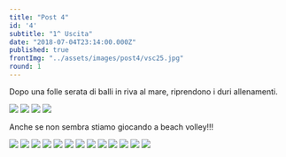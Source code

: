 ```yaml
---
title: "Post 4"
id: '4'
subtitle: "1^ Uscita"
date: "2018-07-04T23:14:00.000Z"
published: true
frontImg: "../assets/images/post4/vsc25.jpg"
round: 1
---
```


Dopo una folle serata di balli in riva al mare, riprendono i duri allenamenti.

![](../assets/images/post4/vsc22.jpg)
![](../assets/images/post4/vsc23.jpg)
![](../assets/images/post4/vsc24.jpg)
![](../assets/images/post4/vsc30.jpg)

Anche se non sembra stiamo giocando a beach volley!!!

![](../assets/images/post4/vsc26.jpg)
![](../assets/images/post4/vsc27.jpg)
![](../assets/images/post4/vsc28.jpg)
![](../assets/images/post4/vsc29.jpg)
![](../assets/images/post4/vsc31.jpg)
![](../assets/images/post4/vsc32.jpg)
![](../assets/images/post4/vsc33.jpg)
![](../assets/images/post4/vsc34.jpg)
![](../assets/images/post4/vsc35.jpg)
![](../assets/images/post4/vsc36.jpg)
![](../assets/images/post4/vsc37.jpg)
![](../assets/images/post4/vsc38.jpg)
![](../assets/images/post4/vsc39.jpg)

